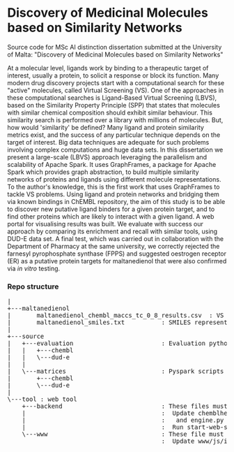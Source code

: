 # Discovery of Medicinal Molecules based on Similarity Networks

Source code for MSc AI distinction dissertation submitted at the University of Malta: "Discovery of Medicinal Molecules based on Similarity Networks"

At a molecular level, ligands work by binding to a therapeutic target of interest, usually a protein, to solicit a response or block its function.  Many modern drug discovery projects start with a computational search for these "active" molecules, called Virtual Screening (VS).  One of the approaches in these computational searches is Ligand-Based Virtual Screening (LBVS), based on the Similarity Property Principle (SPP) that states that molecules with similar chemical composition should exhibit similar behaviour. This similarity search is performed over a library with millions of molecules. But, how would 'similarity' be defined? Many ligand and protein similarity metrics exist, and the success of any particular technique depends on the target of interest. Big data techniques are adequate for such problems involving complex computations and huge data sets. In this dissertation we present a large-scale (LBVS) approach leveraging the parallelism and scalability of Apache Spark.  It uses GraphFrames, a package for Apache Spark which provides graph abstraction, to build multiple similarity networks of proteins and ligands using different molecule representations.  To the author's knowledge, this is the first work that uses GraphFrames to tackle VS problems.  Using ligand and protein networks and bridging them via known bindings in ChEMBL repository, the aim of this study is to be able to discover new putative ligand binders for a given protein target, and to find other proteins which are likely to interact with a given ligand. A web portal for visualising results was built. We evaluate with success our approach by comparing its enrichment and recall with similar tools, using DUD-E data set. A final test, which was carried out in collaboration with the Department of Pharmacy at the same university, we correctly rejected the farnesyl pyrophosphate synthase (FPPS) and suggested oestrogen receptor (ER) as a putative protein targets for maltanedienol that were also confirmed via _in vitro_ testing.

### Repo structure
<pre>
|
+---maltanedienol
|       maltanedienol_chembl_maccs_tc_0_8_results.csv  : VS results
|       maltanedienol_smiles.txt          : SMILES representation for maltanedienol
|       
+---source
|   +---evaluation                        : Evaluation python scripts
|   |   +---chembl
|   |   \---dud-e
|   |           
|   \---matrices                          : Pyspark scripts to create matrices
|       +---chembl
|       \---dud-e
|               
\---tool : web tool
    +---backend                           : These files must be installed on Spark's worker nodes
    |                                     :  Update chemblhelper.py with your ChEMBL MySql server details
    |                                     :   and engine.py to reflect your folder structure and hadoop urls
    |                                     :  Run start-web-server.sh bash script to start backend server
    \---www                               : These file must be installed in a web server, e.g. Apache 
                                          :  Update www/js/ics5200.js with your backend hadoop url 
</pre>

